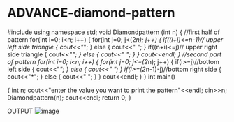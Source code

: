 # ADVANCE-diamond-pattern
#include <iostream>
using namespace std;
void Diamondpattern (int n)
{	//first half of pattern
	for(int i=0; i<n; i++)
	{
		for(int j=0; j<(2*n); j++)
		{
			if((i+j)<=n-1)// upper left side triangle
			{
				cout<<"*";
			}
			else {
				cout<<" ";
			}
			if((n+i)<=j)// upper right side triangle
			{
				cout<<"*";
			}
			else
			{
				cout<<" ";
			}
		}
		cout<<endl;
	}
	//second part of pattern
	for(int i=0; i<n; i++)
	{
		for(int j=0; j<=(2*n); j++)
		{
			if(i>=j)//bottom left side
			{
				cout<<"*";
			}
			else
			{
				cout<<" ";
			}
			if(i>=(2*n-1)-j)//bottom right side
			{
				cout<<"*";
			}
			else
			{
				cout<<" ";
			}
		}
		cout<<endl;
	}
}
int main()

{
	int n;
	cout<<"enter the value you want to print the pattern"<<endl;
	cin>>n;
	Diamondpattern(n);
	cout<<endl;
	return 0;
}

OUTPUT
![image](https://github.com/user-attachments/assets/dd4e0082-7cf7-4ba3-8d75-3085e6c520bd)
